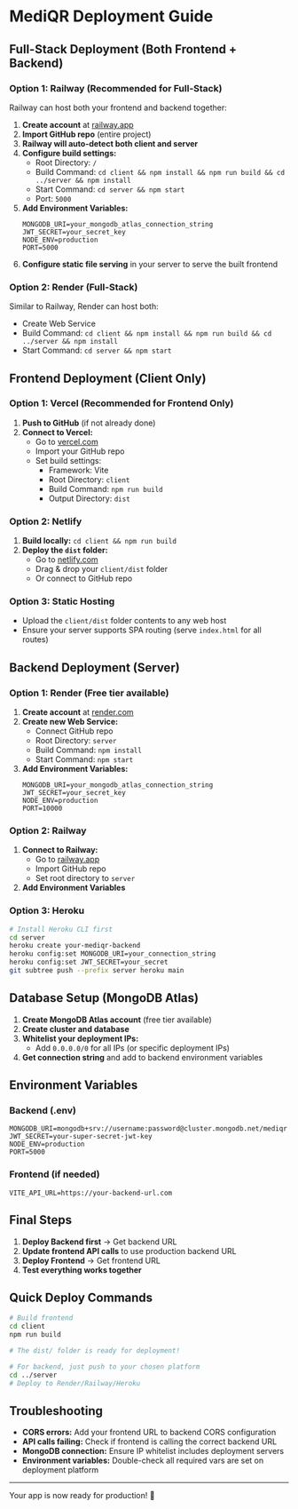 # MediQR Deployment Guide

## Full-Stack Deployment (Both Frontend + Backend)

### Option 1: Railway (Recommended for Full-Stack)
Railway can host both your frontend and backend together:

1. **Create account** at [railway.app](https://railway.app)
2. **Import GitHub repo** (entire project)
3. **Railway will auto-detect both client and server**
4. **Configure build settings:**
   - Root Directory: `/`
   - Build Command: `cd client && npm install && npm run build && cd ../server && npm install`
   - Start Command: `cd server && npm start`
   - Port: `5000`
5. **Add Environment Variables:**
   ```
   MONGODB_URI=your_mongodb_atlas_connection_string
   JWT_SECRET=your_secret_key
   NODE_ENV=production
   PORT=5000
   ```
6. **Configure static file serving** in your server to serve the built frontend

### Option 2: Render (Full-Stack)
Similar to Railway, Render can host both:
- Create Web Service
- Build Command: `cd client && npm install && npm run build && cd ../server && npm install`
- Start Command: `cd server && npm start`

## Frontend Deployment (Client Only)

### Option 1: Vercel (Recommended for Frontend Only)
1. **Push to GitHub** (if not already done)
2. **Connect to Vercel:**
   - Go to [vercel.com](https://vercel.com)
   - Import your GitHub repo
   - Set build settings:
     - Framework: Vite
     - Root Directory: `client`
     - Build Command: `npm run build`
     - Output Directory: `dist`

### Option 2: Netlify
1. **Build locally:** `cd client && npm run build`
2. **Deploy the `dist` folder:**
   - Go to [netlify.com](https://netlify.com)
   - Drag & drop your `client/dist` folder
   - Or connect to GitHub repo

### Option 3: Static Hosting
- Upload the `client/dist` folder contents to any web host
- Ensure your server supports SPA routing (serve `index.html` for all routes)

## Backend Deployment (Server)

### Option 1: Render (Free tier available)
1. **Create account** at [render.com](https://render.com)
2. **Create new Web Service:**
   - Connect GitHub repo
   - Root Directory: `server`
   - Build Command: `npm install`
   - Start Command: `npm start`
3. **Add Environment Variables:**
   ```
   MONGODB_URI=your_mongodb_atlas_connection_string
   JWT_SECRET=your_secret_key
   NODE_ENV=production
   PORT=10000
   ```

### Option 2: Railway
1. **Connect to Railway:**
   - Go to [railway.app](https://railway.app)
   - Import GitHub repo
   - Set root directory to `server`
2. **Add Environment Variables**

### Option 3: Heroku
```bash
# Install Heroku CLI first
cd server
heroku create your-mediqr-backend
heroku config:set MONGODB_URI=your_connection_string
heroku config:set JWT_SECRET=your_secret
git subtree push --prefix server heroku main
```

## Database Setup (MongoDB Atlas)

1. **Create MongoDB Atlas account** (free tier available)
2. **Create cluster and database**
3. **Whitelist your deployment IPs:**
   - Add `0.0.0.0/0` for all IPs (or specific deployment IPs)
4. **Get connection string** and add to backend environment variables

## Environment Variables

### Backend (.env)
```env
MONGODB_URI=mongodb+srv://username:password@cluster.mongodb.net/mediqr
JWT_SECRET=your-super-secret-jwt-key
NODE_ENV=production
PORT=5000
```

### Frontend (if needed)
```env
VITE_API_URL=https://your-backend-url.com
```

## Final Steps

1. **Deploy Backend first** → Get backend URL
2. **Update frontend API calls** to use production backend URL
3. **Deploy Frontend** → Get frontend URL
4. **Test everything works together**

## Quick Deploy Commands

```bash
# Build frontend
cd client
npm run build

# The dist/ folder is ready for deployment!

# For backend, just push to your chosen platform
cd ../server
# Deploy to Render/Railway/Heroku
```

## Troubleshooting

- **CORS errors:** Add your frontend URL to backend CORS configuration
- **API calls failing:** Check if frontend is calling the correct backend URL
- **MongoDB connection:** Ensure IP whitelist includes deployment servers
- **Environment variables:** Double-check all required vars are set on deployment platform

---

Your app is now ready for production! 🚀